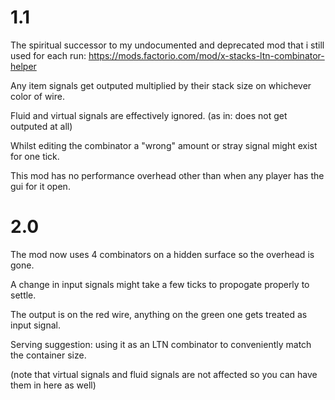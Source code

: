 # 1.1

The spiritual successor to my undocumented and deprecated mod that i still used for each run:
https://mods.factorio.com/mod/x-stacks-ltn-combinator-helper

Any item signals get outputed multiplied by their stack size on whichever color of wire.

Fluid and virtual signals are effectively ignored. (as in: does not get outputed at all)

Whilst editing the combinator a "wrong" amount or stray signal might exist for one tick.

This mod has no performance overhead other than when any player has the gui for it open.

# 2.0

The mod now uses 4 combinators on a hidden surface so the overhead is gone.

A change in input signals might take a few ticks to propogate properly to settle.

The output is on the red wire, anything on the green one gets treated as input signal.

Serving suggestion: using it as an LTN combinator to conveniently match the container size.

(note that virtual signals and fluid signals are not affected so you can have them in here as well)
